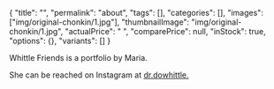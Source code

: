 {
    "title": "",
    "permalink": "about",
    "tags": [],
    "categories": [],
    "images": ["img/original-chonkin/1.jpg"],
    "thumbnailImage": "img/original-chonkin/1.jpg",
    "actualPrice": " ",
    "comparePrice": null,
    "inStock": true,
    "options": {},
    "variants": []
}

Whittle Friends is a portfolio by Maria.

She can be reached on Instagram at [dr.dowhittle.](https://www.instagram.com/dr.dowhittle/ "dr.dowhittle")
